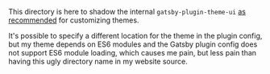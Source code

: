 
This directory is here to shadow the internal `gatsby-plugin-theme-ui` [as recommended](https://www.gatsbyjs.com/plugins/gatsby-plugin-theme-ui/#customizing-the-theme) for customizing themes.

It's possible to specify a different location for the theme in the plugin config, but my theme depends on ES6 modules and the Gatsby plugin config does not support ES6 module loading, which causes me pain, but less pain than having this ugly directory name in my website source.
